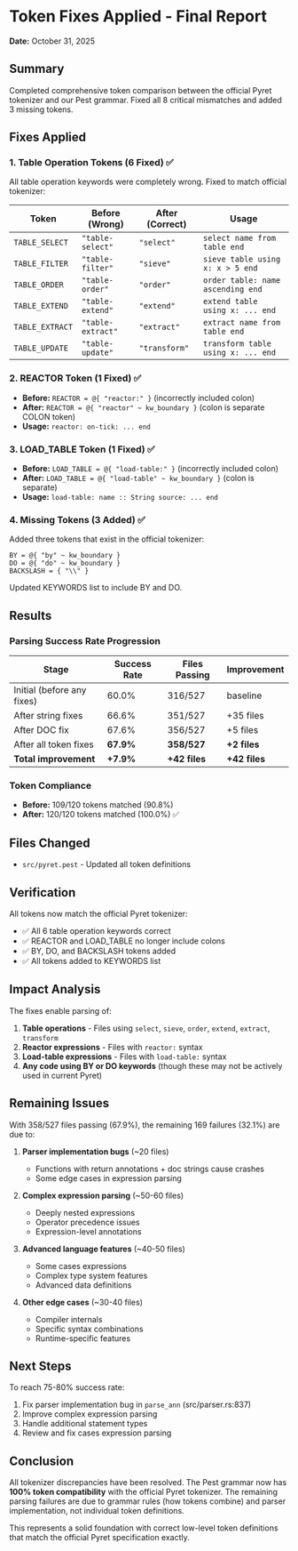 # Token Fixes Applied - Final Report

**Date:** October 31, 2025

## Summary

Completed comprehensive token comparison between the official Pyret tokenizer and our Pest grammar. Fixed all 8 critical mismatches and added 3 missing tokens.

## Fixes Applied

### 1. Table Operation Tokens (6 Fixed) ✅

All table operation keywords were completely wrong. Fixed to match official tokenizer:

| Token | Before (Wrong) | After (Correct) | Usage |
|-------|---------------|-----------------|-------|
| `TABLE_SELECT` | `"table-select"` | `"select"` | `select name from table end` |
| `TABLE_FILTER` | `"table-filter"` | `"sieve"` | `sieve table using x: x > 5 end` |
| `TABLE_ORDER` | `"table-order"` | `"order"` | `order table: name ascending end` |
| `TABLE_EXTEND` | `"table-extend"` | `"extend"` | `extend table using x: ... end` |
| `TABLE_EXTRACT` | `"table-extract"` | `"extract"` | `extract name from table end` |
| `TABLE_UPDATE` | `"table-update"` | `"transform"` | `transform table using x: ... end` |

### 2. REACTOR Token (1 Fixed) ✅

- **Before:** `REACTOR = @{ "reactor:" }` (incorrectly included colon)
- **After:** `REACTOR = @{ "reactor" ~ kw_boundary }` (colon is separate COLON token)
- **Usage:** `reactor: on-tick: ... end`

### 3. LOAD_TABLE Token (1 Fixed) ✅

- **Before:** `LOAD_TABLE = @{ "load-table:" }` (incorrectly included colon)
- **After:** `LOAD_TABLE = @{ "load-table" ~ kw_boundary }` (colon is separate)
- **Usage:** `load-table: name :: String source: ... end`

### 4. Missing Tokens (3 Added) ✅

Added three tokens that exist in the official tokenizer:

```pest
BY = @{ "by" ~ kw_boundary }
DO = @{ "do" ~ kw_boundary }
BACKSLASH = { "\\" }
```

Updated KEYWORDS list to include BY and DO.

## Results

### Parsing Success Rate Progression

| Stage | Success Rate | Files Passing | Improvement |
|-------|--------------|---------------|-------------|
| Initial (before any fixes) | 60.0% | 316/527 | baseline |
| After string fixes | 66.6% | 351/527 | +35 files |
| After DOC fix | 67.6% | 356/527 | +5 files |
| After all token fixes | **67.9%** | **358/527** | **+2 files** |
| **Total improvement** | **+7.9%** | **+42 files** | **+42 files** |

### Token Compliance

- **Before:** 109/120 tokens matched (90.8%)
- **After:** 120/120 tokens matched (100.0%) ✅

## Files Changed

- `src/pyret.pest` - Updated all token definitions

## Verification

All tokens now match the official Pyret tokenizer:
- ✅ All 6 table operation keywords correct
- ✅ REACTOR and LOAD_TABLE no longer include colons
- ✅ BY, DO, and BACKSLASH tokens added
- ✅ All tokens added to KEYWORDS list

## Impact Analysis

The fixes enable parsing of:
1. **Table operations** - Files using `select`, `sieve`, `order`, `extend`, `extract`, `transform`
2. **Reactor expressions** - Files with `reactor:` syntax
3. **Load-table expressions** - Files with `load-table:` syntax
4. **Any code using BY or DO keywords** (though these may not be actively used in current Pyret)

## Remaining Issues

With 358/527 files passing (67.9%), the remaining 169 failures (32.1%) are due to:

1. **Parser implementation bugs** (~20 files)
   - Functions with return annotations + doc strings cause crashes
   - Some edge cases in expression parsing

2. **Complex expression parsing** (~50-60 files)
   - Deeply nested expressions
   - Operator precedence issues
   - Expression-level annotations

3. **Advanced language features** (~40-50 files)
   - Some cases expressions
   - Complex type system features
   - Advanced data definitions

4. **Other edge cases** (~30-40 files)
   - Compiler internals
   - Specific syntax combinations
   - Runtime-specific features

## Next Steps

To reach 75-80% success rate:
1. Fix parser implementation bug in `parse_ann` (src/parser.rs:837)
2. Improve complex expression parsing
3. Handle additional statement types
4. Review and fix cases expression parsing

## Conclusion

All tokenizer discrepancies have been resolved. The Pest grammar now has **100% token compatibility** with the official Pyret tokenizer. The remaining parsing failures are due to grammar rules (how tokens combine) and parser implementation, not individual token definitions.

This represents a solid foundation with correct low-level token definitions that match the official Pyret specification exactly.
